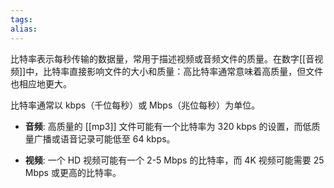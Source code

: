 ```yaml
---
tags: 
alias:
---
```

比特率表示每秒传输的数据量，常用于描述视频或音频文件的质量。在数字[[音视频]]中，比特率直接影响文件的大小和质量：高比特率通常意味着高质量，但文件也相应地更大。

比特率通常以 kbps（千位每秒）或 Mbps（兆位每秒）为单位。

- **音频**: 高质量的 [[mp3]] 文件可能有一个比特率为 320 kbps 的设置，而低质量广播或语音记录可能低至 64 kbps。
    
- **视频**: 一个 HD 视频可能有一个 2-5 Mbps 的比特率，而 4K 视频可能需要 25 Mbps 或更高的比特率。


